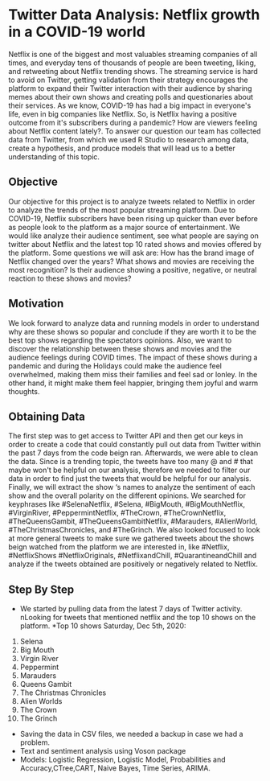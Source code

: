 #                                                   Twitter Data Analysis: Netflix growth in a COVID-19 world

Netflix is one of the biggest and most valuables streaming companies of all times, and everyday tens of thousands of people are been tweeting, liking, and retweeting about Netflix trending shows. The streaming service is hard to avoid on Twitter, getting validation from their strategy encourages the platform to expand their Twitter interaction with their audience by sharing memes about their own shows and creating polls and questionaries about their services. As we know, COVID-19 has had a big impact in everyone's life, even in big companies like Netflix. So, is Netflix having a positive outcome from it's subscribers during a pandemic? How are viewers feeling about Netflix content lately?. To answer our question our team has collected data from Twitter, from which we used R Studio to research among data, create a hypothesis, and produce models that will lead us to a better understanding of this topic. 

## Objective
Our objective for this project is to analyze tweets related to Netflix in order to analyze the trends of the most popular streaming platform. Due to COVID-19, Netflix subscribers have been rising up quicker than ever before as people look to the platform as a major source of entertainment. We would like analyze their audience sentiment, see what people are saying on twitter about Netflix and the latest top 10 rated shows and movies offered by the platform. Some questions we will ask are: How has the brand image of Netflix changed over the years?  What shows and movies are receiving the most recognition? Is their audience showing a positive, negative, or neutral reaction to these shows and movies?

##  Motivation
We look forward to analyze data and running models in order to understand why are these shows so popular and conclude if they are worth it to be the best top shows regarding the spectators opinions. Also, we want to discover the relationship between these shows and movies and the audience feelings during COVID times. The impact of these shows during a pandemic and during the Holidays could make the audience feel overwhelmed, making them miss their families and feel sad or lonley. In the other hand, it might make them feel happier, bringing them joyful and warm thoughts.

## Obtaining Data
The first step was to get access to Twitter API and then get our keys in order to create a code that could constantly pull out data from Twitter within the past 7 days from the code beign ran. Afterwards, we were able to clean the data. Since is a trending topic, the tweets have too many @ and # that maybe won't be helpful on our analysis, therefore we needed to filter our data in order to find just the tweets that would be helpful for our analysis. Finally, we will extract the show ‘s names to analyze the sentiment of each show and the overall polarity on the different opinions. We searched for keyphrases like #SelenaNetflix, #Selena, #BigMouth, #BigMouthNetflix, #VirginRiver, #PeppermintNetflix, #TheCrown, #TheCrownNetflix, #TheQueensGambit, #TheQueensGambitNetflix, #Marauders, #AlienWorld, #TheChristmasChronicles, and #TheGrinch. We also looked focused to look at more general tweets to make sure we gathered tweets about the shows beign watched from the platform we are interested in, like #Netflix, #NetflixShows #NetflixOriginals, #NetflixandChill, #QuarantineandChill and analyze if the tweets obtained are positively or negatively related to Netflix.

## Step By Step
- We started by pulling data from the latest 7 days of Twitter activity. nLooking for tweets that mentioned netflix and the top 10 shows on the platform. 
*Top 10 shows Saturday, Dec 5th, 2020: 
1. Selena
2. Big Mouth
3. Virgin River 
4. Peppermint
5. Marauders 
6. Queens Gambit 
7. The Christmas Chronicles
8. Alien Worlds 
9. The Crown 
10. The Grinch

- Saving the data in CSV files, we needed a backup in case we had a problem.
- Text and sentiment analysis using Voson package
- Models: Logistic Regression, Logistic Model, Probabilities and Accuracy,CTree,CART, Naive Bayes, Time Series, ARIMA.
